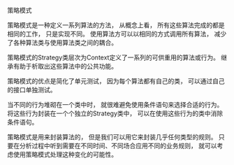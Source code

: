 策略模式

策略模式是一种定义一系列算法的方法，
从概念上看，
所有这些算法完成的都是相同的工作，
只是实现不同。
使用算法方可以以相同的方式调用所有算法，
减少了各种算法类与使用算法类之间的耦合。

策略模式的Strategy类层次为Context定义了一系列的可供重用的算法或行为。
继承有助于析取出这些算法中的公共功能。

策略模式的优点是简化了单元测试，
因为每个算法都有自己的类，
可以通过自己的接口单独测试。

当不同的行为堆砌在一个类中时，
就很难避免使用条件语句来选择合适的行为。
将这些行为封装在一个个独立的Strategy类中，
可以在使用这些行为的类中消除条件语句。

策略模式是用来封装算法的，
但是我们可以用它来封装几乎任何类型的规则。
只要在分析过程中听到需要在不同时间、不同场合应用不同的业务规则，
就可以考虑使用策略模式处理这种变化的可能性。